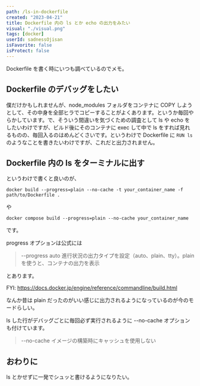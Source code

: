 ```yaml
---
path: /ls-in-dockerfile
created: "2023-04-21"
title: Dockerfile 内の ls とか echo の出力をみたい
visual: "./visual.png"
tags: [docker]
userId: sadnessOjisan
isFavorite: false
isProtect: false
---
```


Dockerfile を書く時にいつも調べているのでメモ。

## Dockerfile のデバッグをしたい

僕だけかもしれませんが、node_modules フォルダをコンテナに COPY しようとして、その中身を全部ヒラでコピーすることがよくあります。というか毎回やらかしています。で、そういう間違いを気づくための調査として ls や echo をしたいわけですが、ビルド後にそのコンテナに exec して中で ls をすれば見れるものの、毎回入るのはめんどくさいです。というわけで Dockerfile に `RUN ls` のようなことを書きたいわけですが、これだと出力されません。

## Dockerfile 内の ls をターミナルに出す

というわけで書くと良いのが、

```
docker build --progress=plain --no-cache -t your_container_name -f path/to/Dockerfile .
```

や

```
docker compose build --progress=plain --no-cache your_container_name
```

です。

progress オプションは公式には

> --progress auto 進行状況の出力タイプを設定（auto、plain、tty）。plain を使うと、コンテナの出力を表示

とあります。

FYI: https://docs.docker.jp/engine/reference/commandline/build.html

なんか昔は plain だったのがいい感じに出力されるようになっているのが今のモードらしい。

ls した行がデバッグごとに毎回必ず実行されるように --no-cache オプションも付けています。

> --no-cache イメージの構築時にキャッシュを使用しない

## おわりに

ls とかせずに一発でシュッと書けるようになりたい。
